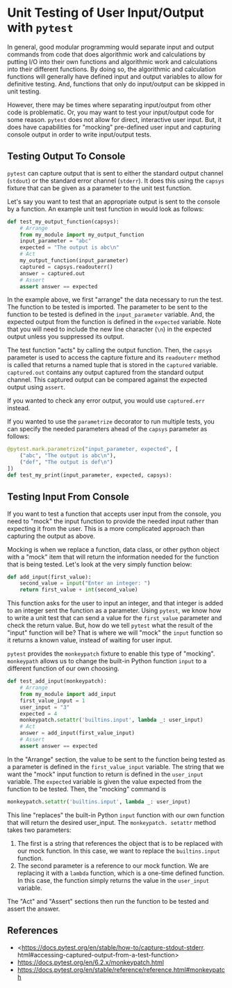 # Unit Testing of User Input/Output with `pytest`

In general, good modular programming would separate input and output 
commands from code that does algorithmic work and calculations by putting 
I/O into their own functions and algorithmic work and calculations into 
their different functions.  By doing so, the algorithmic and calculation 
functions will generally have defined input and output variables to allow 
for definitive testing.  And, functions that only do input/output can be 
skipped in unit testing.

However, there may be times where separating input/output from other code 
is problematic. Or, you may want to test your input/output code for some 
reason.  `pytest` does not allow for direct, interactive user input.  But, 
it does have capabilities for "mocking" pre-defined user input and 
capturing console output in order to write input/output tests.

## Testing Output To Console

`pytest` can capture output that is sent to either the standard output channel 
 (`stdout`) or the standard error channel (`stderr`).  It does this using 
the `capsys` fixture that can be given as a parameter to the unit test 
function.

Let's say you want to test that an appropriate output is sent to the 
console by a function.  An 
example unit test function in would look as follows:

```python
def test_my_output_function(capsys):
    # Arrange
    from my_module import my_output_function
    input_parameter = "abc"
    expected = "The output is abc\n"
    # Act
    my_output_function(input_parameter)
    captured = capsys.readouterr()
    answer = captured.out
    # Assert
    assert answer == expected
```

In the example above, we first "arrange" the data necessary to run the test.  
The function to be tested is imported.  The parameter to be sent to the 
function to be tested is defined in the `input_parameter` variable.  And, 
the expected output from the function is defined in the `expected` variable.
Note that you will need to include the new line character (`\n`) in the 
expected output unless you suppressed its output.

The test function "acts" by calling the output function.  Then, the 
`capsys` parameter is used to access the capture fixture and its `readouterr` 
method is called that returns a named tuple that is stored in the 
`captured` variable.  `captured.out` contains any output captured from the 
standard output channel.  This captured output can be compared against the 
expected output using `assert`.  

If you wanted to check any error output, you would use `captured.err`
instead. 

If you wanted to use the `parametrize` decorator to run multiple tests, you 
can specify the needed parameters ahead of the `capsys` parameter as follows:

```python
@pytest.mark.parametrize("input_parameter, expected", [
    ("abc", "The output is abc\n"),
    ("def", "The output is def\n")
])
def test_my_print(input_parameter, expected, capsys):
```


## Testing Input From Console
If you want to test a function that accepts user input from the console, 
you need to "mock" the input function to provide the needed input rather 
than expecting it from the user.  This is a more complicated approach than 
capturing the output as above.

Mocking is when we replace a function, data class, or other python object 
with a "mock" item that will return the information needed for the function 
that is being tested.  Let's look at the very simply function below:

```python
def add_input(first_value):
    second_value = input("Enter an integer: ")
    return first_value + int(second_value)
```

This function asks for the user to input an integer, and that integer is 
added to an integer sent the function as a parameter.  Using `pytest`, we 
know how to write a unit test that can send a value for the `first_value` 
parameter and check the return value.  But, how do we tell `pytest` what 
the result of the "input" function will be?  That is where we will "mock" 
the `input` function so it returns a known value, instead of waiting for 
user input.  

`pytest` provides the `monkeypatch` fixture to enable this type of "mocking".
`monkeypath` allows us to change the built-in Python function `input` to a 
different function of our own choosing.

```python
def test_add_input(monkeypatch):
    # Arrange
    from my_module import add_input
    first_value_input = 1
    user_input = "3"
    expected = 4
    monkeypatch.setattr('builtins.input', lambda _: user_input)
    # Act
    answer = add_input(first_value_input)
    # Assert
    assert answer == expected
```

In the "Arrange" section, the value to be sent to the function being tested as
a parameter is defined in the `first_value_input` variable. The string that we
want the "mock" input function to return is defined in the `user_input` 
variable. The `expected` variable is given the value expected from the 
function to be tested. Then, the "mocking" command is
```python
monkeypatch.setattr('builtins.input', lambda _: user_input)
```
  
This line "replaces" the built-in Python `input` function with our own function
that will return the desired user_input. The `monkeypatch. setattr` method
takes two parameters:

1. The first is a string that references the object that is to be replaced with
   our mock function. In this case, we want to replace the `builtins.input`
   function.
2. The second parameter is a reference to our mock function. We are replacing
   it with a `lambda` function, which is a one-time defined function. In this
   case, the function simply returns the value in the `user_input` variable.

The "Act" and "Assert" sections then run the function to be tested and 
assert the answer.

## References
* <https://docs.pytest.org/en/stable/how-to/capture-stdout-stderr.
html#accessing-captured-output-from-a-test-function>
* https://docs.pytest.org/en/6.2.x/monkeypatch.html
* https://docs.pytest.org/en/stable/reference/reference.html#monkeypatch